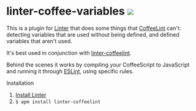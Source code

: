 # linter-coffee-variables ![](https://img.shields.io/apm/dm/linter-coffee-variables.svg)

This is a plugin for [Linter](https://github.com/atom-community/linter) that does some
things that [CoffeeLint](https://github.com/AtomLinter/linter-coffeelint) can't: detecting
variables that are used without being defined, and defined variables that aren't used.

It's best used in conjunction with
[linter-coffeelint](https://github.com/AtomLinter/linter-coffeelint).

Behind the scenes it works by compiling your CoffeeScript to JavaScript and running it
through [ESLint](http://eslint.org), using specific rules.

Installation

1. [Install Linter](https://github.com/atom-community/linter#user-content-how-to--installation)
2. `$ apm install linter-coffeelint`
